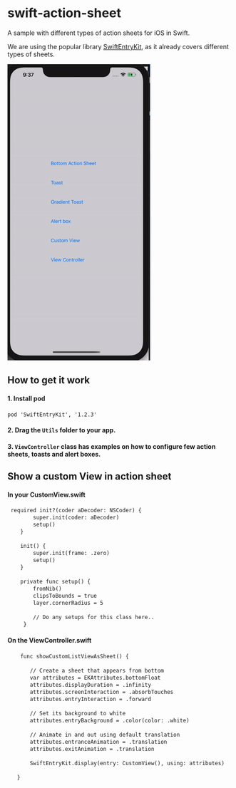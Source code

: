 # swift-action-sheet
A sample with different types of action sheets for iOS in Swift.

We are using the popular library [SwiftEntryKit](https://github.com/huri000/SwiftEntryKit), as it already covers different types of sheets.


![alt text](https://github.com/WekanCompany/swift-action-sheet/blob/master/gitPreview.gif)



## How to get it work ##

#### 1. Install pod
````
pod 'SwiftEntryKit', '1.2.3'
````

#### 2. Drag the ````Utils```` folder to your app.

#### 3. ````ViewController```` class has examples on how to configure few action sheets, toasts and alert boxes.

## Show a custom View in action sheet

#### In your CustomView.swift
````
 required init?(coder aDecoder: NSCoder) {
        super.init(coder: aDecoder)
        setup()
    }
    
    init() {
        super.init(frame: .zero)
        setup()
    }
    
    private func setup() {
        fromNib()
        clipsToBounds = true
        layer.cornerRadius = 5
        
        // Do any setups for this class here..
     }
 ````
 
 #### On the ViewController.swift
 
 ````
     func showCustomListViewAsSheet() {
        
        // Create a sheet that appears from bottom
        var attributes = EKAttributes.bottomFloat
        attributes.displayDuration = .infinity
        attributes.screenInteraction = .absorbTouches
        attributes.entryInteraction = .forward

        // Set its background to white
        attributes.entryBackground = .color(color: .white)

        // Animate in and out using default translation
        attributes.entranceAnimation = .translation
        attributes.exitAnimation = .translation

        SwiftEntryKit.display(entry: CustomView(), using: attributes)

    }
````
